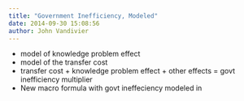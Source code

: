 ```yaml
---
title: "Government Inefficiency, Modeled"
date: 2014-09-30 15:08:56
author: John Vandivier
---
```




<ul>
	<li>model of knowledge problem effect</li>
	<li>model of the transfer cost</li>
	<li>transfer cost + knowledge problem effect + other effects = govt inefficiency multiplier</li>
	<li>New macro formula with govt ineffeciency modeled in</li>
</ul>